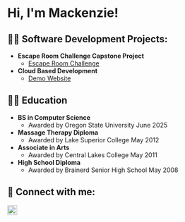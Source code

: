 <h1>Hi, I'm Mackenzie!</h1>

<h2>👨‍💻 Software Development Projects:</h2>

- <b>Escape Room Challenge Capstone Project</b>
  - [Escape Room Challenge](https://github.com/AshSta512/escape-room-challenge)
- <b>Cloud Based Development</b>
  - [Demo Website](https://cs-493-project.uc.r.appspot.com/) 

<h2>👨‍💻 Education</h2>

- <b>BS in Computer Science</b>
  - Awarded by Oregon State University June 2025
- <b>Massage Therapy Diploma</b>
  - Awarded by Lake Superior College May 2012
- <b>Associate in Arts</b>
  - Awarded by Central Lakes College May 2011
- <b>High School Diploma</b>
  - Awarded by Brainerd Senior High School May 2008



<h2> 🤳 Connect with me:</h2>

[<img align="left" alt="JoshMadakor | LinkedIn" width="22px" src="https://cdn.jsdelivr.net/npm/simple-icons@v3/icons/linkedin.svg" />][linkedin]

[linkedin]: https://www.linkedin.com/in/mackenzie-paradeis218/

<!--
**joshmadakor1/joshmadakor1** is a ✨ _special_ ✨ repository because its `README.md` (this file) appears on your GitHub profile.

Here are some ideas to get you started:

- 🔭 I’m currently working on ...
- 🌱 I’m currently learning ...
- 👯 I’m looking to collaborate on ...
- 🤔 I’m looking for help with ...
- 💬 Ask me about ...
- 📫 How to reach me: ...
- 😄 Pronouns: ...
- ⚡ Fun fact: ...
-->
